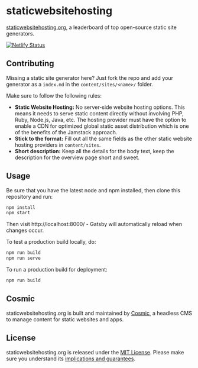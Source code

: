 # staticwebsitehosting

[staticwebsitehosting.org](http://staticwebsitehosting.org), a leaderboard of top open-source static site generators.

[![Netlify Status](https://api.netlify.com/api/v1/badges/388637c1-8040-4b2d-84b4-1cfa38cd62bb/deploy-status)](https://app.netlify.com/sites/staticwebsitehosting/deploys)

## Contributing

Missing a static site generator here? Just fork the repo and add your generator
as a `index.md` in the `content/sites/<name>/` folder.

Make sure to follow the following rules:

- **Static Website Hosting:** No server-side website hosting options. This means it needs to serve static content directly without involving PHP, Ruby, Node.js, Java, etc. The hosting provider must have the option to enable a CDN for optimized global static asset distribution which is one of the benefits of the Jamstack approach.
- **Stick to the format:** Fill out all the same fields as the other static website hosting providers in `content/sites`.
- **Short description:** Keep all the details for the body text, keep the description for the overview page short and sweet.

## Usage

Be sure that you have the latest node and npm installed, then clone this repository and run:

```bash
npm install
npm start
```

Then visit http://localhost:8000/ - Gatsby will automatically reload when changes occur.

To test a production build locally, do:

```bash
npm run build
npm run serve
```

To run a production build for deployment:

```bash
npm run build
```

## Cosmic

staticwebsitehosting.org is built and maintained by [Cosmic](https://www.cosmicjs.com), a headless CMS to manage content for static websites and apps.

## License

staticwebsitehosting.org is released under the [MIT License](LICENSE).
Please make sure you understand its [implications and guarantees](https://writing.kemitchell.com/2016/09/21/MIT-License-Line-by-Line.html).